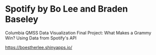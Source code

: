 # Spotify by Bo Lee and Braden Baseley
Columbia QMSS Data Visualization Final Project: What Makes a Grammy Win? Using Data from Spotify's API


https://boestherlee.shinyapps.io/
